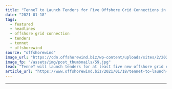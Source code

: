```yaml
---
title: "TenneT to Launch Tenders for Five Offshore Grid Connections in March"
date: "2021-01-18"
tags: 
  - featured
  - headlines
  - offshore grid connection
  - tenders
  - tennet
  - offshorewind
source: "offshorewind"
image_url: "https://cdn.offshorewind.biz/wp-content/uploads/sites/2/2021/01/18153003/TenneT_HVDC-2-GW-grid-connection.jpg"
image_fp: "/assets/img/post_thumbnails/59.jpg"
lead: "TenneT will launch tenders for at least five new offshore grid connections in the"
article_url: "https://www.offshorewind.biz/2021/01/18/tennet-to-launch-tenders-for-five-offshore-grid-connections-in-march/"
---
```


---
